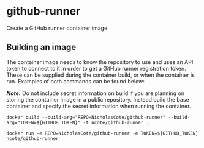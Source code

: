 # github-runner
Create a GitHub runner container image

## Building an image

The container image needs to know the repository to use and uses an API token to connect to it in order to get a GitHub runner registration token. These can be supplied during the container build, or when the container is run. Examples of both commands can be found below:

***Note:*** Do not include secret information on build if you are planning on storing the container image in a public repository. Instead build the base container and specify the secret information when running the container. 

`docker build --build-arg="REPO=NicholasCote/github-runner" --build-arg="TOKEN=${GITHUB_TOKEN}" -t ncote/github-runner .`

`docker run -e REPO=NicholasCote/github-runner -e TOKEN=${GITHUB_TOKEN} ncote/github-runner`